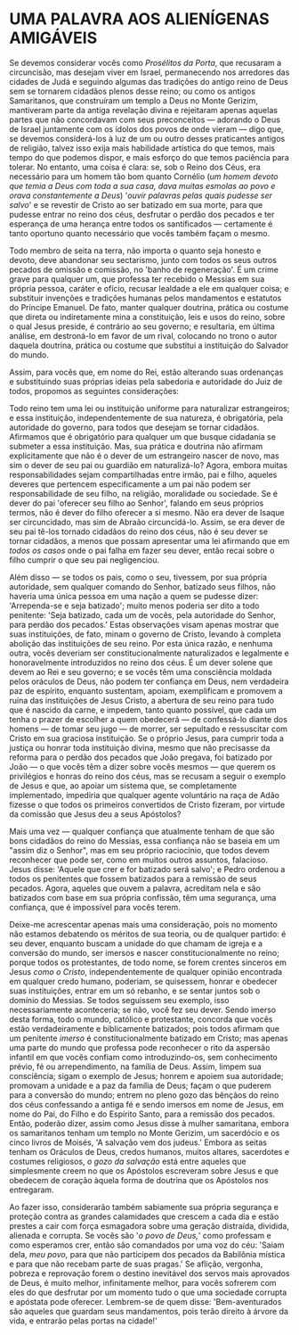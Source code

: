 # UMA PALAVRA AOS ALIENÍGENAS AMIGÁVEIS

Se devemos considerar vocês como *Prosélitos da Porta*, que recusaram a circuncisão, mas desejam viver em Israel, permanecendo nos arredores das cidades de Judá e seguindo algumas das tradições do antigo reino de Deus sem se tornarem cidadãos plenos desse reino; ou como os antigos Samaritanos, que construíram um templo a Deus no Monte Gerizim, mantiveram parte da antiga revelação divina e rejeitaram apenas aquelas partes que não concordavam com seus preconceitos — adorando o Deus de Israel juntamente com os ídolos dos povos de onde vieram — digo que, se devemos considerá-los à luz de um ou outro desses praticantes antigos de religião, talvez isso exija mais habilidade artística do que temos, mais tempo do que podemos dispor, e mais esforço do que temos paciência para tolerar. No entanto, uma coisa é clara: se, sob o Reino dos Céus, era necessário para um homem tão bom quanto Cornélio (*um homem devoto que temia a Deus com toda a sua casa, dava muitas esmolas ao povo e orava constantemente a Deus*) '*ouvir palavras pelas quais pudesse ser salvo*' e se revestir de Cristo ao ser batizado em sua morte, para que pudesse entrar no reino dos céus, desfrutar o perdão dos pecados e ter esperança de uma herança entre todos os santificados — certamente é tanto oportuno quanto necessário que vocês também façam o mesmo.

Todo membro de seita na terra, não importa o quanto seja honesto e devoto, deve abandonar seu sectarismo, junto com todos os seus outros pecados de omissão e comissão, no 'banho de regeneração'. É um crime grave para qualquer um, que professa ter recebido o Messias em sua própria pessoa, caráter e ofício, recusar lealdade a ele em qualquer coisa; e substituir invenções e tradições humanas pelos mandamentos e estatutos do Príncipe Emanuel. De fato, manter qualquer doutrina, prática ou costume que direta ou indiretamente mina a constituição, leis e usos do reino, sobre o qual Jesus preside, é contrário ao seu governo; e resultaria, em última análise, em destroná-lo em favor de um rival, colocando no trono o autor daquela doutrina, prática ou costume que substitui a instituição do Salvador do mundo.

Assim, para vocês que, em nome do Rei, estão alterando suas ordenanças e substituindo suas próprias ideias pela sabedoria e autoridade do Juiz de todos, propomos as seguintes considerações:

Todo reino tem uma lei ou instituição uniforme para naturalizar estrangeiros; e essa instituição, independentemente de sua natureza, é obrigatória, pela autoridade do governo, para todos que desejam se tornar cidadãos. Afirmamos que é obrigatório para qualquer um que busque cidadania se submeter a essa instituição. Mas, sua prática e doutrina não afirmam explicitamente que não é o dever de um estrangeiro nascer de novo, mas sim o dever de seu pai ou guardião em naturalizá-lo? Agora, embora muitas responsabilidades sejam compartilhadas entre irmão, pai e filho, aqueles deveres que pertencem especificamente a um pai não podem ser responsabilidade de seu filho, na religião, moralidade ou sociedade. Se é dever do pai 'oferecer seu filho ao Senhor', falando em seus próprios termos, não é dever do filho oferecer a si mesmo. Não era dever de Isaque ser circuncidado, mas sim de Abraão circuncidá-lo. Assim, se era dever de seu pai tê-los tornado cidadãos do reino dos céus, não é seu dever se tornar cidadãos, a menos que possam apresentar uma lei afirmando que em *todos os casos* onde o pai falha em fazer seu dever, então recai sobre o filho cumprir o que seu pai negligenciou.

Além disso — se todos os pais, como o seu, tivessem, por sua própria autoridade, sem qualquer comando do Senhor, batizado seus filhos, não haveria uma única pessoa em uma nação a quem se pudesse dizer: 'Arrependa-se e seja batizado'; muito menos poderia ser dito a todo penitente: 'Seja batizado, cada um de vocês, pela autoridade do Senhor, para perdão dos pecados.' Estas observações visam apenas mostrar que suas instituições, de fato, minam o governo de Cristo, levando à completa abolição das instituições de seu reino. Por esta única razão, e nenhuma outra, vocês deveriam ser constitucionalmente naturalizados e legalmente e honoravelmente introduzidos no reino dos céus. É um dever solene que devem ao Rei e seu governo; e se vocês têm uma consciência moldada pelos oráculos de Deus, não podem ter confiança em Deus, nem verdadeira paz de espírito, enquanto sustentam, apoiam, exemplificam e promovem a ruína das instituições de Jesus Cristo, a abertura de seu reino para tudo que é nascido da carne, e impedem, tanto quanto possível, que cada um tenha o prazer de escolher a quem obedecerá — de confessá-lo diante dos homens — de tomar seu jugo — de morrer, ser sepultado e ressuscitar com Cristo em sua graciosa instituição. Se o próprio Jesus, para cumprir toda a justiça ou honrar toda instituição divina, mesmo que não precisasse da reforma para o perdão dos pecados que João pregava, foi batizado por João — o que vocês têm a dizer sobre vocês mesmos — que querem os privilégios e honras do reino dos céus, mas se recusam a seguir o exemplo de Jesus e que, ao apoiar um sistema que, se completamente implementado, impediria que qualquer agente voluntário na raça de Adão fizesse o que todos os primeiros convertidos de Cristo fizeram, por virtude da comissão que Jesus deu a seus Apóstolos?

Mais uma vez — qualquer confiança que atualmente tenham de que são bons cidadãos do reino do Messias, essa confiança não se baseia em um "assim diz o Senhor", mas em seu próprio raciocínio, que todos devem reconhecer que pode ser, como em muitos outros assuntos, falacioso. Jesus disse: 'Aquele que crer e for batizado será salvo'; e Pedro ordenou a todos os penitentes que fossem batizados para a remissão de seus pecados. Agora, aqueles que ouvem a palavra, acreditam nela e são batizados com base em sua própria confissão, têm uma segurança, uma confiança, que é impossível para vocês terem.

Deixe-me acrescentar apenas mais uma consideração, pois no momento não estamos debatendo os méritos de sua teoria, ou de qualquer partido: é seu dever, enquanto buscam a unidade do que chamam de igreja e a conversão do mundo, ser imersos e nascer constitucionalmente no reino; porque todos os protestantes, de todo nome, se forem crentes sinceros em Jesus *como o Cristo*, independentemente de qualquer opinião encontrada em qualquer credo humano, poderiam, se quisessem, honrar e obedecer suas instituições, entrar em um só rebanho, e se sentar juntos sob o domínio do Messias. Se todos seguissem seu exemplo, isso necessariamente aconteceria; se não, você fez seu dever. Sendo imerso desta forma, todo o mundo, católico e protestante, concorda que vocês estão verdadeiramente e biblicamente batizados; pois todos afirmam que um penitente *imerso* é constitucionalmente batizado em Cristo; mas apenas uma parte do mundo que professa pode reconhecer o rito da aspersão infantil em que vocês confiam como introduzindo-os, sem conhecimento prévio, fé ou arrependimento, na família de Deus. Assim, limpem sua consciência; sigam o exemplo de Jesus; honrem e apoiem sua autoridade; promovam a unidade e a paz da família de Deus; façam o que puderem para a conversão do mundo; entrem no pleno gozo das bênçãos do reino dos céus confessando a antiga fé e sendo imersos em nome de Jesus, em nome do Pai, do Filho e do Espírito Santo, para a remissão dos pecados. Então, poderão dizer, assim como Jesus disse à mulher samaritana, embora os samaritanos tenham um templo no Monte Gerizim, um sacerdócio e os cinco livros de Moisés, 'A salvação vem dos judeus.' Embora as seitas tenham os Oráculos de Deus, credos humanos, muitos altares, sacerdotes e costumes religiosos, *o gozo da salvação* está entre aqueles que simplesmente creem no que os Apóstolos escreveram sobre Jesus e que obedecem de coração àquela forma de doutrina que os Apóstolos nos entregaram.

Ao fazer isso, considerarão também sabiamente sua própria segurança e proteção contra as grandes calamidades que crescem a cada dia e estão prestes a cair com força esmagadora sobre uma geração distraída, dividida, alienada e corrupta. Se vocês são '*o povo de Deus,*' como professam e como esperamos crer, então são comandados por uma voz do céu: 'Saiam dela, *meu povo,* para que não participem dos pecados da Babilônia mística e para que não recebam parte de suas pragas.' Se aflição, vergonha, pobreza e reprovação forem o destino inevitável dos servos mais aprovados de Deus, é muito melhor, infinitamente melhor, para vocês sofrerem com eles do que desfrutar por um momento tudo o que uma sociedade corrupta e apóstata pode oferecer. Lembrem-se de quem disse: 'Bem-aventurados são aqueles que guardam seus mandamentos, pois terão direito à árvore da vida, e entrarão pelas portas na cidade!'